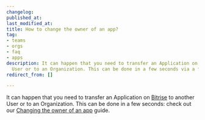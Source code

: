 ```yaml
---
changelog:
published_at:
last_modified_at:
title: How to change the owner of an app?
tag:
- teams
- orgs
- faq
- apps
description: It can happen that you need to transfer an Application on Bitrise to another
  User or to an Organization. This can be done in a few seconds via a few quick steps.
redirect_from: []

---
```

It can happen that you need to transfer an Application on [Bitrise](https://www.bitrise.io) to another User or to an Organization. This can be done in a few seconds: check out our [Changing the owner of an app](/team-management/changing-the-owner-of-an-app/) guide. 
